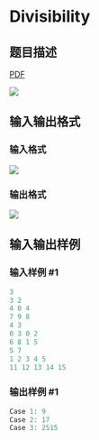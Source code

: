 # Divisibility

## 题目描述

[problemUrl]: https://uva.onlinejudge.org/index.php?option=com_onlinejudge&Itemid=8&category=441&page=show_problem&problem=4026

[PDF](https://uva.onlinejudge.org/external/125/p12581.pdf)

![](https://cdn.luogu.com.cn/upload/vjudge_pic/UVA12581/b02c8f60e3619bac1360114ca56192299914e561.png)

## 输入输出格式

### 输入格式

![](https://cdn.luogu.com.cn/upload/vjudge_pic/UVA12581/8dbe9bce7b0b1659a9b839d876c659de375eef26.png)

### 输出格式

![](https://cdn.luogu.com.cn/upload/vjudge_pic/UVA12581/e69b09c122852af421edb24ce86937f03fc2f7dc.png)

## 输入输出样例

### 输入样例 #1

```cpp
3
3 2
4 0 4
7 9 8
4 3
0 3 0 2
6 8 1 5
5 7
1 2 3 4 5
11 12 13 14 15
```


### 输出样例 #1

```cpp
Case 1: 9
Case 2: 17
Case 3: 2515
```



